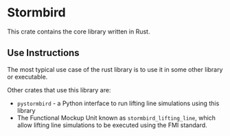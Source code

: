 # Stormbird

This crate contains the core library written in Rust.

## Use Instructions
The most typical use case of the rust library is to use it in some other library or executable. 

Other crates that use this library are:
- `pystormbird` - a Python interface to run lifting line simulations using this library
- The Functional Mockup Unit known as `stormbird_lifting_line`, which allow lifting line simulations
to be executed using the FMI standard.